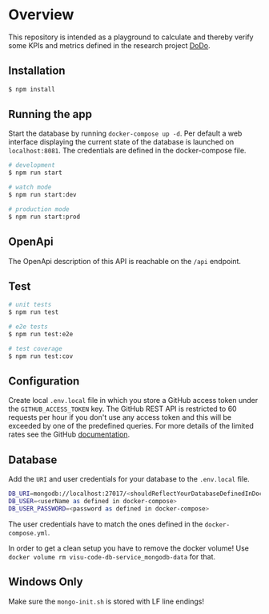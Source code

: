 # Overview

This repository is intended as a playground to calculate and thereby verify some KPIs and metrics defined in the research project [DoDo](https://fraunhofer-iem.github.io/dodo-web/).

## Installation

```bash
$ npm install
```

## Running the app

Start the database by running `docker-compose up -d`. Per default a web interface displaying the current state of the database is launched on `localhost:8081`. The credentials are defined in the docker-compose file.

```bash
# development
$ npm run start

# watch mode
$ npm run start:dev

# production mode
$ npm run start:prod
```

## OpenApi
The OpenApi description of this API is reachable on the `/api` endpoint.

## Test

```bash
# unit tests
$ npm run test

# e2e tests
$ npm run test:e2e

# test coverage
$ npm run test:cov
```

## Configuration

Create local `.env.local` file in which you store a GitHub access token under the `GITHUB_ACCESS_TOKEN` key. The GitHub REST API is restricted to 60 requests per hour if you don't use any access token and this will be exceeded by one of the predefined queries. For more details of the limited rates see the GitHub [documentation](https://docs.github.com/en/rest/overview/resources-in-the-rest-api#rate-limiting).

## Database
Add the `URI` and user credentials for your database to the `.env.local` file.

```bash
DB_URI=mongodb://localhost:27017/<shouldReflectYourDatabaseDefinedInDockerCompose>
DB_USER=<userName as defined in docker-compose>
DB_USER_PASSWORD=<password as defined in docker-compose>
```

The user credentials have to match the ones defined in the `docker-compose.yml`.

In order to get a clean setup you have to remove the docker volume! Use `docker volume rm visu-code-db-service_mongodb-data` for that.

## Windows Only
Make sure the `mongo-init.sh` is stored with LF line endings!
